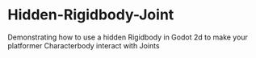 # Hidden-Rigidbody-Joint
Demonstrating how to use a hidden Rigidbody in Godot 2d to make your platformer Characterbody interact with Joints
